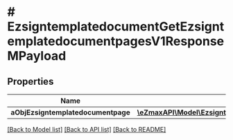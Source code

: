 # # EzsigntemplatedocumentGetEzsigntemplatedocumentpagesV1ResponseMPayload

## Properties

Name | Type | Description | Notes
------------ | ------------- | ------------- | -------------
**aObjEzsigntemplatedocumentpage** | [**\eZmaxAPI\Model\EzsigntemplatedocumentpageResponseCompound[]**](EzsigntemplatedocumentpageResponseCompound.md) |  |

[[Back to Model list]](../../README.md#models) [[Back to API list]](../../README.md#endpoints) [[Back to README]](../../README.md)
